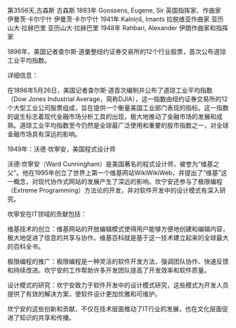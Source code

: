 第3556天,古森斯
古森斯 1893年
Goossens, Eugene, Sir 英国指挥家、作曲家
伊曼茨·卡尔宁什
伊曼茨·卡尔宁什 1941年
Kalniņš, Imants 拉脱维亚作曲家
亚历山大·拉赫巴里
亚历山大·拉赫巴里 1948年
Rahbari, Alexander 伊朗作曲家和指挥家


1896年，美国记者查尔斯·道彙整纽约证券交易所的12个行业股票，首次公布道琼工业平均指数。

详细信息：

在1896年5月26日，美国记者查尔斯·道首次编制并公布了道琼工业平均指数（Dow Jones Industrial Average，简称DJIA），这一指数由纽约证券交易所的12个大型工业公司股票组成，旨在提供一个衡量美国工业部门表现的指标。这一指数的诞生标志着现代金融市场分析工具的出现，极大地推动了金融市场的发展和成熟。道琼工业平均指数至今仍然是全球最广泛使用和重要的股市指数之一，对全球金融市场具有深远的影响。



1949年：沃德·坎寧安，美国程式设计师

沃德·坎寧安（Ward Cunningham）是美国著名的程式设计师，被誉为“维基之父”。他在1995年创立了世界上第一个维基网站WikiWikiWeb，并提出了“维基”这一概念，对现代协作式网站的发展产生了深远的影响。坎宁安还参与了极限编程（Extreme Programming）方法论的开发，并对软件开发中的设计模式有深入研究。

坎寧安在IT领域的贡献包括：

维基技术的创立：维基网站的开放编辑模式使得用户能够方便地创建和编辑内容，极大地促进了信息的共享与协作。维基百科就是基于这一技术建立起来的全球最大的百科全书。

极限编程的推广：极限编程是一种灵活的软件开发方法，强调团队协作、快速反馈和持续改进。坎宁安的工作帮助许多开发团队提高了开发效率和软件质量。

设计模式的研究：坎宁安致力于软件开发中的设计模式研究，这些模式为开发人员提供了有效的解决方案，使软件设计更加优雅和可维护。

坎宁安的这些创新和贡献，不仅在技术层面推动了IT行业的发展，也在文化层面促进了知识的共享和传播。